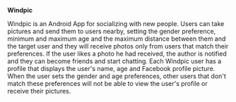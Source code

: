 <b>Windpic</b>

Windpic is an Android App for socializing with new people. 
Users can take pictures and send them to users nearby, setting the gender preference, minimum and maximum age and the maximum distance between them and the target user and they will receive photos only from users that match their preferences. If the user likes a photo he had received, the author is notified and they can become friends and start chatting. Each Windpic user has a profile that displays the user's name, age and Facebook profile picture. When the user sets the gender and age preferences, other users that don't match these preferences will not be able to view the user's profile or receive their pictures.


